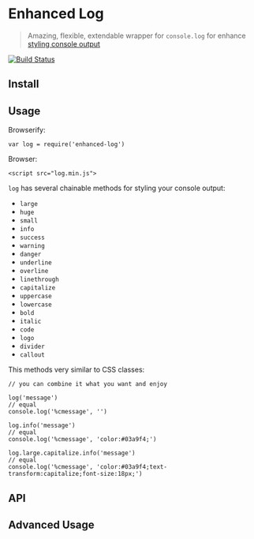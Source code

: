 # Enhanced Log

>Amazing, flexible, extendable wrapper for `console.log` for enhance [styling console output](https://developer.chrome.com/devtools/docs/console#styling-console-output-with-css)

[![Build Status](https://travis-ci.org/broadsw0rd/enhanced-log.svg?branch=master)](https://travis-ci.org/broadsw0rd/enhanced-log)

## Install

## Usage

Browserify:

    var log = require('enhanced-log')

Browser: 

    <script src="log.min.js">

`log` has several chainable methods for styling your console output:

- `large`
- `huge`
- `small`
- `info`
- `success`
- `warning`
- `danger`
- `underline`
- `overline`
- `linethrough`
- `capitalize`
- `uppercase`
- `lowercase`
- `bold`
- `italic`
- `code`
- `logo`
- `divider`
- `callout`

This methods very similar to CSS classes:

    // you can combine it what you want and enjoy
    
    log('message')
    // equal
    console.log('%cmessage', '')
    
    log.info('message')
    // equal
    console.log('%cmessage', 'color:#03a9f4;')
    
    log.large.capitalize.info('message') 
    // equal
    console.log('%cmessage', 'color:#03a9f4;text-transform:capitalize;font-size:18px;')

## API

## Advanced Usage
